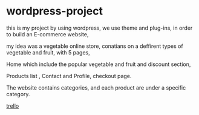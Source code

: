 # wordpress-project

this is my project by using wordpress, we use theme and plug-ins, in order to build an E-commerce website, 

my idea was a vegetable online store, conatians on a deffirent types of vegetable and fruit, with 5 pages,

Home which include the popular vegetable and fruit and discount section,

Products list , Contact and Profile, checkout page.

The website contains categories, and each product are under a specific category.

[trello](https://trello.com/invite/b/jecOYx0N/1081378732cbd28538a4af85d7d0eb7e/wordpress)

